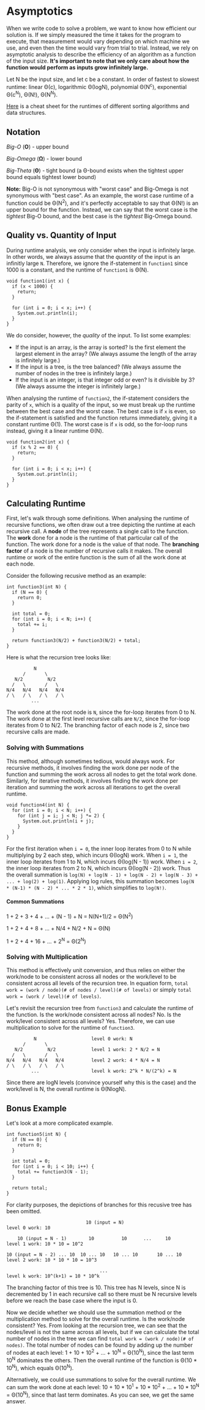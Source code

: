 # Asymptotics
When we write code to solve a problem, we want to know how efficient our solution is. If we simply measured the time it takes for the program to execute, that measurement would vary depending on which machine we use, and even then the time would vary from trial to trial. Instead, we rely on asymptotic analysis to describe the efficiency of an algorithm as a function of the input size. **It's important to note that we only care about how the function would perform as inputs grow infinitely large.**

Let N be the input size, and let c be a constant. In order of fastest to slowest runtime: linear &Theta;(c), logarithmic &Theta;(logN), polynomial &Theta;(N<sup>c</sup>), exponential &Theta;(c<sup>N</sup>), &Theta;(N!), &Theta;(N<sup>N</sup>).

[Here](https://www.bigocheatsheet.com/) is a cheat sheet for the runtimes of different sorting algorithms and data structures.

## Notation
_Big-O_ (**O**) - upper bound

_Big-Omega_ (**&Omega;**) - lower bound

_Big-Theta_ (**&Theta;**) - tight bound (a &Theta;-bound exists when the tightest upper bound equals tightest lower bound)

**Note:** Big-O is not synonymous with "worst case" and Big-Omega is not synonymous with "best case". As an example, the worst case runtime of a function could be &Theta;(N<sup>2</sup>), and it's perfectly acceptable to say that &Theta;(N!) is an upper bound for the function. Instead, we can say that the worst case is the _tightest_ Big-O bound, and the best case is the _tightest_ Big-Omega bound. 

## Quality vs. Quantity of Input
During runtime analysis, we only consider when the input is infinitely large. In other words, we always assume that the _quantity_ of the input is an infinitly large `N`. Therefore, we ignore the if-statement in `function1` since 1000 is a constant, and the runtime of `function1` is &Theta;(N). 
```
void function1(int x) {
  if (x < 1000) {
    return;
  }
  
  for (int i = 0; i < x; i++) {
    System.out.println(i);
  }
}
```

We do consider, however, the _quality_ of the input. To list some examples:
- If the input is an array, is the array is sorted? Is the first element the largest element in the array? (We always assume the length of the array is infinitely large.)
- If the input is a tree, is the tree balanced? (We always assume the number of nodes in the tree is infinitely large.)
- If the input is an integer, is that integer odd or even? Is it divisible by 3? (We always assume the integer is infinitely large.)

When analysing the runtime of `function2`, the if-statement considers the parity of `x`, which is a quality of the input, so we must break up the runtime between the best case and the worst case. The best case is if `x` is even, so the if-statement is satisfied and the function returns immediately, giving it a constant runtime &Theta;(1). The worst case is if `x` is odd, so the for-loop runs instead, giving it a linear runtime &Theta;(N). 
```
void function2(int x) {
  if (x % 2 == 0) {
    return;
  }
  
  for (int i = 0; i < x; i++) {
    System.out.println(i);
  }
}
```

## Calculating Runtime
First, let's walk through some definitions. When analysing the runtime of recursive functions, we often draw out a tree depicting the runtime at each recursive call. A **node** of the tree represents a single call to the function. The **work** done for a node is the runtime of that particular call of the function. The work done for a node is the value of that node. The **branching factor** of a node is the number of recursive calls it makes. The overall runtime or work of the entire function is the sum of all the work done at each node. 

Consider the following recusive method as an example:
```
int function3(int N) {
  if (N == 0) {
    return 0;
  }
  
  int total = 0;
  for (int i = 0; i < N; i++) {
    total += i;
  }
  
  return function3(N/2) + function3(N/2) + total;
}
```
Here is what the recursion tree looks like:
```
          N
      /       \
   N/2         N/2
  /   \       /   \
N/4   N/4   N/4   N/4
/ \   / \   / \   / \
         ...                               
```
The work done at the root node is `N`, since the for-loop iterates from 0 to N. The work done at the first level recursive calls are `N/2`, since the for-loop iterates from 0 to N/2. The branching factor of each node is 2, since two recursive calls are made. 

### Solving with Summations
This method, although sometimes tedious, would always work. For recursive methods, it involves finding the work done per node of the function and summing the work across all nodes to get the total work done. Similarly, for iterative methods, it involves finding the work done per iteration and summing the work across all iterations to get the overall runtime. 
```
void function4(int N) {
  for (int i = 0; i < N; i++) {
    for (int j = i; j < N; j *= 2) {
      System.out.println(i + j);
    }
  }
}
```
For the first iteration when `i = 0`, the inner loop iterates from 0 to N while multiplying by 2 each step, which incurs &Theta;(logN) work. When `i = 1`, the inner loop iterates from 1 to N, which incurs &Theta;(log(N - 1)) work. When `i = 2`, the inner loop iterates from 2 to N, which incurs &Theta;(log(N - 2)) work. Thus the overall summation is `log(N) + log(N - 1) + log(N - 2) + log(N - 3) + ... + log(2) + log(1)`. Applying log rules, this summation becomes `log(N * (N-1) * (N - 2) * ... * 2 * 1)`, which simplifies to `log(N!)`. 

#### Common Summations
1 + 2 + 3 + 4 + ... + (N - 1) + N = N(N+1)/2 = &Theta;(N<sup>2</sup>)

1 + 2 + 4 + 8 + ... + N/4 + N/2 + N = &Theta;(N)

1 + 2 + 4 + 16 + ... + 2<sup>N</sup> = &Theta;(2<sup>N</sup>)

### Solving with Multiplication 
This method is effectively unit conversion, and thus relies on either the work/node to be consistent across all nodes or the work/level to be consistent across all levels of the recursion tree. In equation form, `total work = (work / node)(# of nodes / level)(# of levels)` or simply `total work = (work / level)(# of levels)`. 

Let's revisit the recursion tree from `function3` and calculate the runtime of the function. Is the work/node consistent across all nodes? No. Is the work/level consistent across all levels? Yes. Therefore, we can use multiplication to solve for the runtime of `function3`.
```
          N                    level 0 work: N
      /       \
   N/2         N/2             level 1 work: 2 * N/2 = N
  /   \       /   \
N/4   N/4   N/4   N/4          level 2 work: 4 * N/4 = N
/ \   / \   / \   / \
         ...                   level k work: 2^k * N/(2^k) = N
```
Since there are logN levels (convince yourself why this is the case) and the work/level is N, the overall runtime is &Theta;(NlogN). 

## Bonus Example
Let's look at a more complicated example. 
```
int function5(int N) {
  if (N == 0) {
    return 0;
  }
  
  int total = 0;
  for (int i = 0; i < 10; i++) {
    total += function3(N - 1);
  }
  
  return total;
}
```
For clarity purposes, the depictions of branches for this recusive tree has been omitted.
```
                             10 (input = N)                            level 0 work: 10
                             
    10 (input = N - 1)        10          10      ...     10           level 1 work: 10 * 10 = 10^2
   
10 (input = N - 2) ... 10  10 ... 10   10 ... 10       10 ... 10       level 2 work: 10 * 10 * 10 = 10^3

                                  ...                                  level k work: 10^(k+1) = 10 * 10^k
```
The branching factor of this tree is 10. This tree has N levels, since N is decremented by 1 in each recursive call so there must be N recursive levels before we reach the base case where the input is 0.

Now we decide whether we should use the summation method or the multiplication method to solve for the overall runtime. Is the work/node consistent? Yes. From looking at the recursion tree, we can see that the nodes/level is not the same across all levels, but if we can calculate the total number of nodes in the tree we can find `total work = (work / node)(# of nodes)`. The total number of nodes can be found by adding up the number of nodes at each level: 1 + 10 + 10<sup>2</sup> + ... + 10<sup>N</sup> = &Theta;(10<sup>N</sup>), since the last term 10<sup>N</sup> dominates the others. Then the overall runtime of the function is &Theta;(10 * 10<sup>N</sup>), which equals &Theta;(10<sup>N</sup>).

Alternatively, we could use summations to solve for the overall runtime. We can sum the work done at each level: 10 + 10 * 10<sup>1</sup> + 10 * 10<sup>2</sup> + ... + 10 * 10<sup>N</sup> = &Theta;(10<sup>N</sup>), since that last term dominates. As you can see, we get the same answer. 
